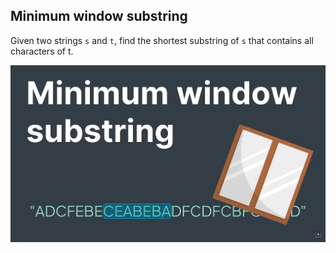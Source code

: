 ## Minimum window substring

Given two strings ``s`` and ``t``, find the shortest substring of ``s`` that contains all characters of t.

![](../static/minimum-window-substring.png)